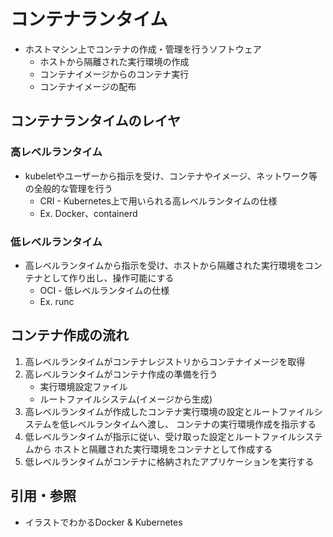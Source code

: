 # コンテナランタイム
- ホストマシン上でコンテナの作成・管理を行うソフトウェア
  - ホストから隔離された実行環境の作成
  - コンテナイメージからのコンテナ実行
  - コンテナイメージの配布

## コンテナランタイムのレイヤ
### 高レベルランタイム
- kubeletやユーザーから指示を受け、コンテナやイメージ、ネットワーク等の全般的な管理を行う
  - CRI - Kubernetes上で用いられる高レベルランタイムの仕様
  - Ex. Docker、containerd

### 低レベルランタイム
- 高レベルランタイムから指示を受け、ホストから隔離された実行環境をコンテナとして作り出し、操作可能にする
  - OCI - 低レベルランタイムの仕様
  - Ex. runc

## コンテナ作成の流れ
1. 高レベルランタイムがコンテナレジストリからコンテナイメージを取得
2. 高レベルランタイムがコンテナ作成の準備を行う
    - 実行環境設定ファイル
    - ルートファイルシステム(イメージから生成)
3. 高レベルランタイムが作成したコンテナ実行環境の設定とルートファイルシステムを低レベルランタイムへ渡し、
   コンテナの実行環境作成を指示する
4. 低レベルランタイムが指示に従い、受け取った設定とルートファイルシステムから
   ホストと隔離された実行環境をコンテナとして作成する
5. 低レベルランタイムがコンテナに格納されたアプリケーションを実行する

## 引用・参照
- イラストでわかるDocker & Kubernetes
